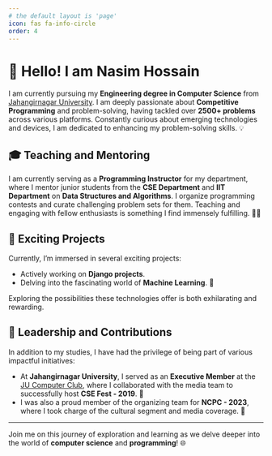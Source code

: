 ```yaml
---
# the default layout is 'page'
icon: fas fa-info-circle
order: 4
---
```


# 👋 Hello! I am Nasim Hossain

I am currently pursuing my **Engineering degree in Computer Science** from [Jahangirnagar University](https://www.juniv.edu/). I am deeply passionate about **Competitive Programming** and problem-solving, having tackled over **2500+ problems** across various platforms. Constantly curious about emerging technologies and devices, I am dedicated to enhancing my problem-solving skills. 💡

## 🎓 Teaching and Mentoring

I am currently serving as a **Programming Instructor** for my department, where I mentor junior students from the **CSE Department** and **IIT Department** on **Data Structures and Algorithms**. I organize programming contests and curate challenging problem sets for them. Teaching and engaging with fellow enthusiasts is something I find immensely fulfilling. 🧑‍🏫

## 🚀 Exciting Projects

Currently, I’m immersed in several exciting projects:
- Actively working on **Django projects**.
- Delving into the fascinating world of **Machine Learning**. 🤖

Exploring the possibilities these technologies offer is both exhilarating and rewarding.

## 🌟 Leadership and Contributions

In addition to my studies, I have had the privilege of being part of various impactful initiatives:
- At **Jahangirnagar University**, I served as an **Executive Member** at the [JU Computer Club](https://www.facebook.com/jucomputerclub), where I collaborated with the media team to successfully host **CSE Fest - 2019**. 🎉
- I was also a proud member of the organizing team for **NCPC - 2023**, where I took charge of the cultural segment and media coverage. 📸

---

Join me on this journey of exploration and learning as we delve deeper into the world of **computer science** and **programming**! 🌐
